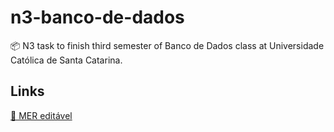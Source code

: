 # n3-banco-de-dados
📦 N3 task to finish third semester of Banco de Dados class at Universidade Católica de Santa Catarina.

## Links
[🔗 MER editável][link-documento]

[link-documento]: https://drive.google.com/file/d/1TLshUOreK_pwHAErh-ml_qOgfb92D7mt/view?usp=sharing
